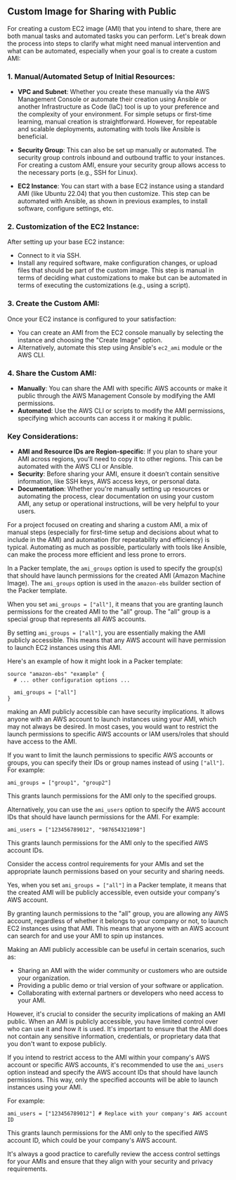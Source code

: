 ## Custom Image for Sharing with Public

For creating a custom EC2 image (AMI) that you intend to share, there are both manual tasks and automated tasks you can perform. Let's break down the process into steps to clarify what might need manual intervention and what can be automated, especially when your goal is to create a custom AMI:

### 1. **Manual/Automated Setup of Initial Resources**:
- **VPC and Subnet**: Whether you create these manually via the AWS Management Console or automate their creation using Ansible or another Infrastructure as Code (IaC) tool is up to your preference and the complexity of your environment. For simple setups or first-time learning, manual creation is straightforward. However, for repeatable and scalable deployments, automating with tools like Ansible is beneficial.

- **Security Group**: This can also be set up manually or automated. The security group controls inbound and outbound traffic to your instances. For creating a custom AMI, ensure your security group allows access to the necessary ports (e.g., SSH for Linux).

- **EC2 Instance**: You can start with a base EC2 instance using a standard AMI (like Ubuntu 22.04) that you then customize. This step can be automated with Ansible, as shown in previous examples, to install software, configure settings, etc.

### 2. **Customization of the EC2 Instance**:
After setting up your base EC2 instance:
- Connect to it via SSH.
- Install any required software, make configuration changes, or upload files that should be part of the custom image. This step is manual in terms of deciding what customizations to make but can be automated in terms of executing the customizations (e.g., using a script).

### 3. **Create the Custom AMI**:
Once your EC2 instance is configured to your satisfaction:
- You can create an AMI from the EC2 console manually by selecting the instance and choosing the "Create Image" option.
- Alternatively, automate this step using Ansible's `ec2_ami` module or the AWS CLI.

### 4. **Share the Custom AMI**:
- **Manually**: You can share the AMI with specific AWS accounts or make it public through the AWS Management Console by modifying the AMI permissions.
- **Automated**: Use the AWS CLI or scripts to modify the AMI permissions, specifying which accounts can access it or making it public.

### Key Considerations:
- **AMI and Resource IDs are Region-specific**: If you plan to share your AMI across regions, you'll need to copy it to other regions. This can be automated with the AWS CLI or Ansible.
- **Security**: Before sharing your AMI, ensure it doesn’t contain sensitive information, like SSH keys, AWS access keys, or personal data.
- **Documentation**: Whether you're manually setting up resources or automating the process, clear documentation on using your custom AMI,  any setup or operational instructions, will be very helpful to your users.

For a project focused on creating and sharing a custom AMI, a mix of manual steps (especially for first-time setup and decisions about what to include in the AMI) and automation (for repeatability and efficiency) is typical. Automating as much as possible, particularly with tools like Ansible, can make the process more efficient and less prone to errors.

In a Packer template, the `ami_groups` option is used to specify the group(s) that should have launch permissions for the created AMI (Amazon Machine Image). The `ami_groups` option is  used in the `amazon-ebs` builder section of the Packer template.

When you set `ami_groups = ["all"]`, it means that you are granting launch permissions for the created AMI to the "all" group. The "all" group is a special group that represents all AWS accounts.

By setting `ami_groups = ["all"]`, you are essentially making the AMI publicly accessible. This means that any AWS account will have permission to launch EC2 instances using this AMI.

Here's an example of how it might look in a Packer template:

```hcl
source "amazon-ebs" "example" {
  # ... other configuration options ...
  
  ami_groups = ["all"]
}
```

 making an AMI publicly accessible can have security implications. It allows anyone with an AWS account to launch instances using your AMI, which may not always be desired. In most cases, you would want to restrict the launch permissions to specific AWS accounts or IAM users/roles that should have access to the AMI.

If you want to limit the launch permissions to specific AWS accounts or groups, you can specify their IDs or group names instead of using `["all"]`. For example:

```hcl
ami_groups = ["group1", "group2"]
```

This grants launch permissions for the AMI only to the specified groups.

Alternatively, you can use the `ami_users` option to specify the AWS account IDs that should have launch permissions for the AMI. For example:

```hcl
ami_users = ["123456789012", "987654321098"]
```

This grants launch permissions for the AMI only to the specified AWS account IDs.

Consider the access control requirements for your AMIs and set the appropriate launch permissions based on your security and sharing needs.

Yes, when you set `ami_groups = ["all"]` in a Packer template, it means that the created AMI will be publicly accessible, even outside your company's AWS account.

By granting launch permissions to the "all" group, you are allowing any AWS account, regardless of whether it belongs to your company or not, to launch EC2 instances using that AMI. This means that anyone with an AWS account can search for and use your AMI to spin up instances.

Making an AMI publicly accessible can be useful in certain scenarios, such as:

- Sharing an AMI with the wider community or customers who are outside your organization.
- Providing a public demo or trial version of your software or application.
- Collaborating with external partners or developers who need access to your AMI.

However, it's crucial to consider the security implications of making an AMI public. When an AMI is publicly accessible, you have limited control over who can use it and how it is used. It's important to ensure that the AMI does not contain any sensitive information, credentials, or proprietary data that you don't want to expose publicly.

If you intend to restrict access to the AMI within your company's AWS account or specific AWS accounts, it's recommended to use the `ami_users` option instead and specify the AWS account IDs that should have launch permissions. This way, only the specified accounts will be able to launch instances using your AMI.

For example:

```hcl
ami_users = ["123456789012"] # Replace with your company's AWS account ID
```

This grants launch permissions for the AMI only to the specified AWS account ID, which could be your company's AWS account.

It's always a good practice to carefully review the access control settings for your AMIs and ensure that they align with your security and privacy requirements.
